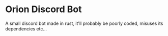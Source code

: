 # Orion Discord Bot
A small discord bot made in rust, it'll probably be poorly coded, misuses its dependencies etc...  
